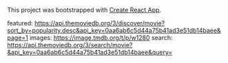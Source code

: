 This project was bootstrapped with [Create React App](https://github.com/facebook/create-react-app).

featured: https://api.themoviedb.org/3/discover/movie?sort_by=popularity.desc&api_key=0aa6ab6c5d44a75b41ad3e51db14baee&page=1
images: https://image.tmdb.org/t/p/w1280
search: https://api.themoviedb.org/3/search/movie?&api_key=0aa6ab6c5d44a75b41ad3e51db14baee&query=

